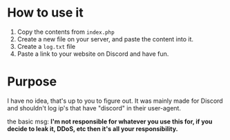 # How to use it
1. Copy the contents from `index.php`
2. Create a new file on your server, and paste the content into it.
3. Create a `log.txt` file
4. Paste a link to your website on Discord and have fun.

# Purpose
I have no idea, that's up to you to figure out. It was mainly made for Discord and shouldn't log ip's that have "discord" in their user-agent.

the basic msg: **I'm not responsible for whatever you use this for, if you decide to leak it, DDoS, etc then it's all your responsibility.**

